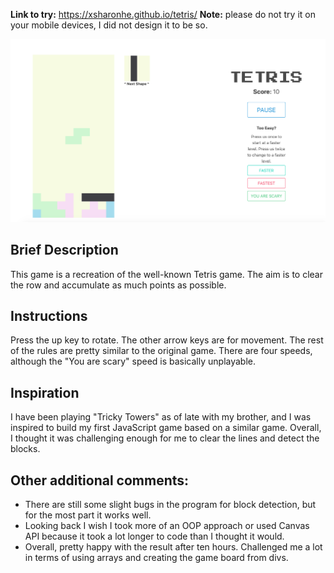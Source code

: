 **Link to try:**  https://xsharonhe.github.io/tetris/
**Note:** please do not try it on your mobile devices, I did not design it to be so.

![Image of Tetris game](/assets/markdown.png)
## Brief Description
This game is a recreation of the well-known Tetris game. The aim is to clear the row and accumulate as much points as possible.

## Instructions
Press the up key to rotate. The other arrow keys are for movement. The rest of the rules are pretty similar to the original game. There are four speeds, although the "You are scary" speed is basically unplayable.

## Inspiration
I have been playing "Tricky Towers" as of late with my brother, and I was inspired to build my first JavaScript game based on a similar game. Overall, I thought it was challenging enough for me to clear the lines and detect the blocks. 

## Other additional comments:
* There are still some slight bugs in the program for block detection, but for the most part it works well.
* Looking back I wish I took more of an OOP approach or used Canvas API because it took a lot longer to code than I thought it would.
* Overall, pretty happy with the result after ten hours. Challenged me a lot in terms of using arrays and creating the game board from divs.
